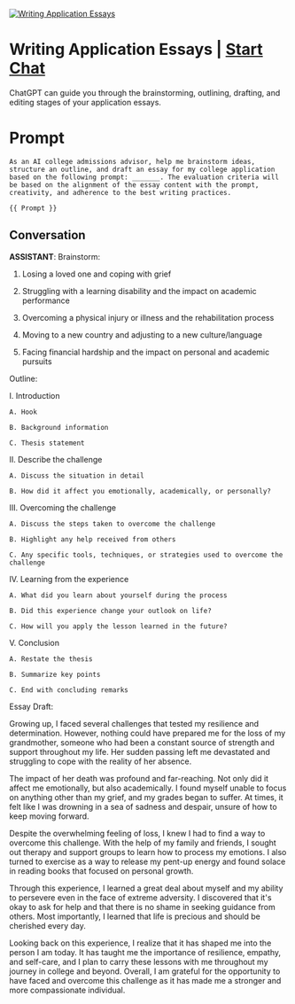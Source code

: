 
[![Writing Application Essays](https://flow-prompt-covers.s3.us-west-1.amazonaws.com/icon/cute/cute_1.png)](https://gptcall.net/chat.html?data=%7B%22contact%22%3A%7B%22id%22%3A%22zxLNeD9_U_6ckTOHAW2ve%22%2C%22flow%22%3Atrue%7D%7D)
# Writing Application Essays | [Start Chat](https://gptcall.net/chat.html?data=%7B%22contact%22%3A%7B%22id%22%3A%22zxLNeD9_U_6ckTOHAW2ve%22%2C%22flow%22%3Atrue%7D%7D)
ChatGPT can guide you through the brainstorming, outlining, drafting, and editing stages of your application essays. 

# Prompt

```
As an AI college admissions advisor, help me brainstorm ideas, structure an outline, and draft an essay for my college application based on the following prompt: _______. The evaluation criteria will be based on the alignment of the essay content with the prompt, creativity, and adherence to the best writing practices.

{{ Prompt }}
```

## Conversation

**ASSISTANT**: Brainstorm:



1. Losing a loved one and coping with grief

2. Struggling with a learning disability and the impact on academic performance

3. Overcoming a physical injury or illness and the rehabilitation process

4. Moving to a new country and adjusting to a new culture/language

5. Facing financial hardship and the impact on personal and academic pursuits



Outline:

I. Introduction

    A. Hook 

    B. Background information 

    C. Thesis statement 



II. Describe the challenge 

    A. Discuss the situation in detail

    B. How did it affect you emotionally, academically, or personally?

 

III. Overcoming the challenge 

    A. Discuss the steps taken to overcome the challenge 

    B. Highlight any help received from others 

    C. Any specific tools, techniques, or strategies used to overcome the challenge 



IV. Learning from the experience 

    A. What did you learn about yourself during the process 

    B. Did this experience change your outlook on life?

    C. How will you apply the lesson learned in the future?



V. Conclusion 

    A. Restate the thesis 

    B. Summarize key points 

    C. End with concluding remarks 



Essay Draft:



Growing up, I faced several challenges that tested my resilience and determination. However, nothing could have prepared me for the loss of my grandmother, someone who had been a constant source of strength and support throughout my life. Her sudden passing left me devastated and struggling to cope with the reality of her absence.



The impact of her death was profound and far-reaching. Not only did it affect me emotionally, but also academically. I found myself unable to focus on anything other than my grief, and my grades began to suffer. At times, it felt like I was drowning in a sea of sadness and despair, unsure of how to keep moving forward.



Despite the overwhelming feeling of loss, I knew I had to find a way to overcome this challenge. With the help of my family and friends, I sought out therapy and support groups to learn how to process my emotions. I also turned to exercise as a way to release my pent-up energy and found solace in reading books that focused on personal growth.



Through this experience, I learned a great deal about myself and my ability to persevere even in the face of extreme adversity. I discovered that it's okay to ask for help and that there is no shame in seeking guidance from others. Most importantly, I learned that life is precious and should be cherished every day.



Looking back on this experience, I realize that it has shaped me into the person I am today. It has taught me the importance of resilience, empathy, and self-care, and I plan to carry these lessons with me throughout my journey in college and beyond.  Overall, I am grateful for the opportunity to have faced and overcome this challenge as it has made me a stronger and more compassionate individual.


